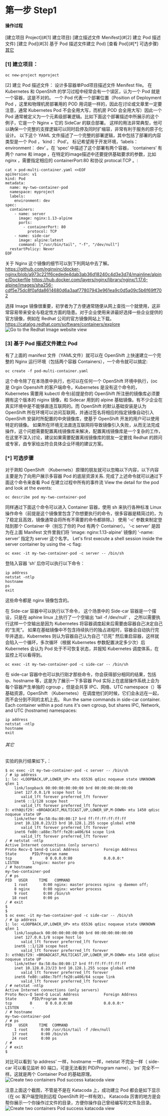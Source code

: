# 第一步 Step1

#### 操作过程
[建立项目 Project](#[1] 建立项目)
[建立描述文件 Menifest](#[2] 建立 Pod 描述文件)
[建立 Pod](#[3] 基于 Pod 描述文件建立 Pod)
[查看 Pod](#[*] 可选步骤)
[其它](#其它)

### [1] 建立项目：

```
oc new-project myproject
```

[2] 建立 Pod 描述文件：
设计多容器单Pod项目描述文件 Menifest file。
在 Kubernetes 和 OpenShift 的学习过程中经常会有一个误区，认为一个 Pod 就是一个容器，这是不对的。 一个 Pod 代表一个部署位置（Position of Deployment Pod ，这里和物理机房部署用的 POD 用词是一样的，因此在讨论或文章里一定要注意，通常 Kubernetes Pod 不会全用大写，而机房 POD 会全用大写）因此一个 Pod 通常被定义为一个元素级部署逻辑。比如下面这个部署描述中所展示的这个例子，它是一个 Nginx + 它的 SideCar 的联合部署。 这样的用法非常典型，他可以确保一个完整的支撑逻辑可以同时启停及同时扩缩容，非常有利于服务的原子化设计。
以下这个 YAML 文件描述了一个完整的部署逻辑，其中包括了部署的内容类型是一个 Pod ，‘kind： Pod’。 标记希望用于开发环境，‘labels： environment： dev’ 。在 ‘spec’ 中描述了这个部署有两个容器， ‘containers’ 有两个 name 和 image ，在特定的image描述中还要提供基础要求的参数，比如 nginx ，需要指定相应的 containerPort:80 和协议 protocal:TCP 。:
```
cat > pod-multi-container.yaml <<EOF
apiVersion: v1
kind: Pod
metadata:
  name: my-two-container-pod
  namespace: myproject
  labels:
    environment: dev
spec:
  containers:
    - name: server
      image: nginx:1.13-alpine
      ports:
        - containerPort: 80
          protocol: TCP
    - name: side-car
      image: alpine:latest
      command: ["/usr/bin/tail", "-f", "/dev/null"]
  restartPolicy: Never
EOF
```
关于 Nginx 这个镜像的细节可以到下列网站中去了解。 
https://github.com/nginxinc/docker-nginx/blob/a973c221f6cedede4dab3ab36d18240c4d3e3d74/mainline/alpine/Dockerfile
https://hub.docker.com/layers/nginx/library/nginx/1.17.6-alpine/images/sha256-cdf5e75dc8f0afda8614680d6a3aaf77807943e961ea9c0d5a09c5b6f69ff702

选择 Image 镜像很重要，初学者为了方便通常随便从网上查找一个就使用，这非常容易带来安全与稳定性方面的隐患。对于企业使用来讲最好选择一些企业提供的官方镜像，例如在 Redhat 公司的官方镜像网站上下载。
https://catalog.redhat.com/software/containers/explore
![Go to the Redhat Image website view](snapshort/Redhat_image_snapshort.png)

### [3] 基于 Pod 描述文件建立 Pod
有了上面的 manifest 文件（YAML文件）就可以在 OpenShift 上快速建立一个完整的 Nginx 运行环境（包括两个容器 Containers），一个命令就可以搞定:
```
oc create -f pod-multi-container.yaml
```
这个命令除了在本场景中执行，也可以在任何一个 OpenShift 环境中执行，(oc 是 Orgin Openshift 的客户端命令，Kubernetes 是没有这个命令的，Kubernetes 需要用 kubectl 命令)前提是你的 OpenShift 所注册的镜像库必须要拥有这个版本的 niginx 镜像，和 Sidecar 用到的 alpine 基础镜像。有不少企业在真实环境中是不能够直连互联网的。而 OpenShift 的默认基础安装是认为 OpenShift 所在环境可以访问互联网，并通过签名将相应的指定镜像自动引入 OpenShift 安装时所配置的中央镜像库，使基于 OpenShift 开发的用户可以使用特定的镜像。 如果所在环境无法直连互联网将导致镜像引入失败，从而无法完成操作，这个问题需要配置离线镜像库来解决，配置离线镜像库是一个复杂的工作，在这里不深入讨论，建议如果需要配置离线镜像库的朋友一定要找 Redhat 的顾问或专家，由专家给出符合具体企业环境的建议方案。

### [*] 可选步骤
对于熟知 OpenShift （Kubernets）原理的朋友就可以忽略以下内容，以下内容主要是为了向用户展示多容器 Pod 的底层资源关系.
完成了上述命令就可以通过下面这个命令来查看 Pod 在建立过程中所有的事件流
View the detail for the pod and look at the events:
```
oc describe pod my-two-container-pod
```

同样通过下面这个命令可以进入 Container 容器，使用 sh 来执行各种标准 Linux 操作命令（前提是这个镜像里包含了你想要执行的命令，很多容器是精简过的，为了稳定且高效，镜像通常会将所有不需要的命令都排除。）
使用 ‘-c’ 参数来制定登陆到那个 Container 中（别忘了你的 Pod 有两个 Container）。 ‘-c server’ 是因为在上面 Manifest 文件里我们将 'image: nginx:1.13-alpine' 镜像的 ‘-name: server’ 指定为 server 这个名字。
Let's first execute a shell session inside the server container by using the -c flag:
```
oc exec -it my-two-container-pod -c server -- /bin/sh
```
登陆入容器 ‘sh’ 后你可以执行以下命令：
```
ip address
netstat -ntlp
hostname
ps
exit
```
这些命令都是 nginx 镜像包含的。

在 Side-car 容器中可以执行以下命令， 这个场景中的 Side-car 容器是一个摆设，只是在 aphine linux 上执行了一个空输出 ‘tail -f /dev/null’ ， 之所以需要执行这样一个空输出是因为 Kubernetes 将容器调度起来后需要由容器自己决定自己的“生死”。 如果在基础镜像中不包含持续执行的独占进程时，容器会自动执行完毕并退出，Kubernetes 则认为容器自己认为自己 “已死” 然后重启容器，这样就会陷入一个循环，多次循环（根据 Kubernetes 参数配置决定多少次）后 Kubernetes 会认为 Pod 处于不可恢复状态，并报知 Kubernetes 调度体系，在监控上可以看得到。
```
oc exec -it my-two-container-pod -c side-car -- /bin/sh
```

在 side-car 容器中也可以执行刚才那些命令，你会获得部分相同的结果，包括 ip、hostname 等，这是为了展示一下多容器 Pod 实际上在底层操作系统上会为每个容器产生单独的 cgroup ，但是会共享 IPC、网络、UTC namespace（）等基础资源，OpenShift （Kubernetes） 在调度他们的时候，它们会永远在一起，而不会分到不同的主机上去。
Run the same commands in side-car container. Each container within a pod runs it's own cgroup, but shares IPC, Network, and UTC (hostname) namespaces:
```
ip address
netstat -ntlp
hostname
exit
```

###### 其它
实验的执行结果如下，：
```
$ oc exec -it my-two-container-pod -c server -- /bin/sh
/ # ip address
1: lo: <LOOPBACK,UP,LOWER_UP> mtu 65536 qdisc noqueue state UNKNOWN qlen 1
    link/loopback 00:00:00:00:00:00 brd 00:00:00:00:00:00
    inet 127.0.0.1/8 scope host lo
       valid_lft forever preferred_lft forever
    inet6 ::1/128 scope host
       valid_lft forever preferred_lft forever
3: eth0@if29: <BROADCAST,MULTICAST,UP,LOWER_UP,M-DOWN> mtu 1450 qdisc noqueue state UP
    link/ether 0a:58:0a:80:00:17 brd ff:ff:ff:ff:ff:ff
    inet 10.128.0.23/23 brd 10.128.1.255 scope global eth0
       valid_lft forever preferred_lft forever
    inet6 fe80::a88e:7bff:fe20:a406/64 scope link
       valid_lft forever preferred_lft forever
/ # netstat -ntlp
Active Internet connections (only servers)
Proto Recv-Q Send-Q Local Address           Foreign Address         State       PID/Program name
tcp        0      0 0.0.0.0:80              0.0.0.0:*               LISTEN      1/nginx: master pro
/ # hostname
my-two-container-pod
/ # ps
PID   USER     TIME   COMMAND
    1 root       0:00 nginx: master process nginx -g daemon off;
    8 nginx      0:00 nginx: worker process
    9 root       0:00 /bin/sh
   18 root       0:00 ps
/ # exit
$
$
$ oc exec -it my-two-container-pod -c side-car -- /bin/sh
/ # ip address
1: lo: <LOOPBACK,UP,LOWER_UP> mtu 65536 qdisc noqueue state UNKNOWN qlen 1
    link/loopback 00:00:00:00:00:00 brd 00:00:00:00:00:00
    inet 127.0.0.1/8 scope host lo
       valid_lft forever preferred_lft forever
    inet6 ::1/128 scope host
       valid_lft forever preferred_lft forever
3: eth0@if29: <BROADCAST,MULTICAST,UP,LOWER_UP,M-DOWN> mtu 1450 qdisc noqueue state UP
    link/ether 0a:58:0a:80:00:17 brd ff:ff:ff:ff:ff:ff
    inet 10.128.0.23/23 brd 10.128.1.255 scope global eth0
       valid_lft forever preferred_lft forever
    inet6 fe80::a88e:7bff:fe20:a406/64 scope link
       valid_lft forever preferred_lft forever
/ # netstat -ntlp
Active Internet connections (only servers)
Proto Recv-Q Send-Q Local Address           Foreign Address         State       PID/Program name
tcp        0      0 0.0.0.0:80              0.0.0.0:*               LISTEN      -
/ # hostname
my-two-container-pod
/ # ps
PID   USER     TIME  COMMAND
    1 root      0:00 /usr/bin/tail -f /dev/null
   17 root      0:00 /bin/sh
   24 root      0:00 ps
/ #
/ # exit
$
```
对比可以看到 ‘ip address’ 一样，hostname 一样，netstat 不完全一样（ side-car 可以看见监听 80 端口，可是无法看到 PID/Program name），‘ps’ 完全不一样。这就是两个 Container Pod 的基础原理。
![Create two containers Pod success katacoda view](snapshort/katacoda_twoContainer_snapshort.png)

注意上面这个截图，不管是不是在 Katacoda 上，成功建立 Pod 都会是如下显示（在 oc 客户端登陆到远程 OpenShift 时一样有效）。 Katacoda 厉害的地方是会帮你展示一个你操作过文件的目录，方便你操作自己曾经编写的文件及目录。
![Create two containers Pod success katacoda view](snapshort/katacoda_edit_file_snapshort.png)